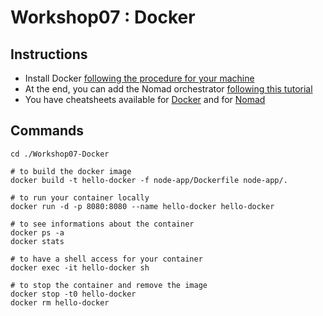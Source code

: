 # Workshop07 : Docker

## Instructions
* Install Docker [following the procedure for your machine](https://grafana.com/dashboards/1860)
* At the end, you can add the Nomad orchestrator [following this tutorial](https://github.com/jdxlabs/hello-nomad)
* You have cheatsheets available for [Docker](https://jdxlabs.com/notes/docker) and for [Nomad](https://jdxlabs.com/notes/nomad)

## Commands
```
cd ./Workshop07-Docker

# to build the docker image
docker build -t hello-docker -f node-app/Dockerfile node-app/.

# to run your container locally
docker run -d -p 8080:8080 --name hello-docker hello-docker

# to see informations about the container
docker ps -a
docker stats

# to have a shell access for your container
docker exec -it hello-docker sh

# to stop the container and remove the image
docker stop -t0 hello-docker
docker rm hello-docker
```
